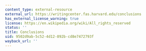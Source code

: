 ```yaml
---
content_type: external-resource
external_url: https://writingcenter.fas.harvard.edu/conclusions
has_external_license_warning: true
license: https://en.wikipedia.org/wiki/All_rights_reserved
status: ''
title: Conclusions
uid: 9502d9ab-5c52-4d12-892b-cd8e7472793f
wayback_url: ''
---
```

